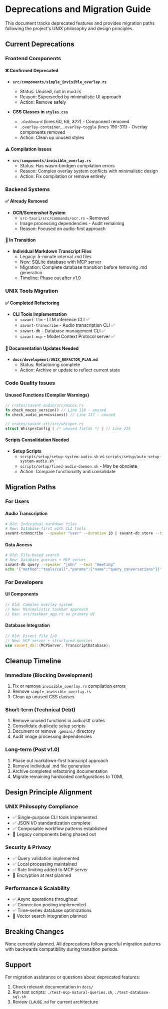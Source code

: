 # Deprecations and Migration Guide

This document tracks deprecated features and provides migration paths following the project's UNIX philosophy and design principles.

## Current Deprecations

### Frontend Components

#### ❌ Confirmed Deprecated
- **`src/components/simple_invisible_overlay.rs`**
  - Status: Unused, not in mod.rs
  - Reason: Superseded by minimalistic UI approach
  - Action: Remove safely

- **CSS Classes in `styles.css`**
  - `.dashboard` (lines 60, 69, 322) - Component removed
  - `.overlay-container`, `.overlay-toggle` (lines 190-311) - Overlay components removed
  - Action: Clean up unused styles

#### ⚠️ Compilation Issues
- **`src/components/invisible_overlay.rs`**
  - Status: Has wasm-bindgen compilation errors
  - Reason: Complex overlay system conflicts with minimalistic design
  - Action: Fix compilation or remove entirely

### Backend Systems

#### ✅ Already Removed
- **OCR/Screenshot System**
  - `src-tauri/src/commands/ocr.rs` - Removed
  - Image processing dependencies - Audit remaining
  - Reason: Focused on audio-first approach

#### 🔄 In Transition
- **Individual Markdown Transcript Files**
  - Legacy: 5-minute interval .md files
  - New: SQLite database with MCP server
  - Migration: Complete database transition before removing .md generation
  - Timeline: Phase out after v1.0

### UNIX Tools Migration

#### ✅ Completed Refactoring
- **CLI Tools Implementation**
  - `savant-llm` - LLM inference CLI ✅
  - `savant-transcribe` - Audio transcription CLI ✅  
  - `savant-db` - Database management CLI ✅
  - `savant-mcp` - Model Context Protocol server ✅

#### 📄 Documentation Updates Needed
- **`docs/development/UNIX_REFACTOR_PLAN.md`**
  - Status: Refactoring complete
  - Action: Archive or update to reflect current state

### Code Quality Issues

#### Unused Functions (Compiler Warnings)
```rust
// crates/savant-audio/src/macos.rs
fn check_macos_version() // Line 110 - unused
fn check_audio_permissions() // Line 117 - unused

// crates/savant-stt/src/whisper.rs  
struct WhisperConfig { /* unused fields */ } // Line 225
```

#### Scripts Consolidation Needed
- **Setup Scripts**
  - `scripts/setup/setup-system-audio.sh` vs `scripts/setup/auto-setup-system-audio.sh`
  - `scripts/setup/fixed-audio-daemon.sh` - May be obsolete
  - Action: Compare functionality and consolidate

## Migration Paths

### For Users

#### Audio Transcription
```bash
# Old: Individual markdown files
# New: Database-first with CLI tools
savant-transcribe --speaker "user" --duration 10 | savant-db store --title "Meeting"
```

#### Data Access
```bash
# Old: File-based search
# New: Database queries + MCP server
savant-db query --speaker "john" --text "meeting"
echo '{"method":"tools/call","params":{"name":"query_conversations"}}' | savant-mcp
```

### For Developers

#### UI Components
```rust
// Old: Complex overlay system
// New: Minimalistic taskbar approach
// Use: src/taskbar_app.rs as primary UI
```

#### Database Integration
```rust
// Old: Direct file I/O
// New: MCP server + structured queries
use savant_db::{MCPServer, TranscriptDatabase};
```

## Cleanup Timeline

### Immediate (Blocking Development)
1. Fix or remove `invisible_overlay.rs` compilation errors
2. Remove `simple_invisible_overlay.rs` 
3. Clean up unused CSS classes

### Short-term (Technical Debt)
1. Remove unused functions in audio/stt crates
2. Consolidate duplicate setup scripts
3. Document or remove `.gemini/` directory
4. Audit image processing dependencies

### Long-term (Post v1.0)
1. Phase out markdown-first transcript approach
2. Remove individual .md file generation  
3. Archive completed refactoring documentation
4. Migrate remaining hardcoded configurations to TOML

## Design Principle Alignment

### UNIX Philosophy Compliance
- ✅ Single-purpose CLI tools implemented
- ✅ JSON I/O standardization complete
- ✅ Composable workflow patterns established
- 🔄 Legacy components being phased out

### Security & Privacy
- ✅ Query validation implemented
- ✅ Local processing maintained
- ✅ Rate limiting added to MCP server
- 🔄 Encryption at rest planned

### Performance & Scalability  
- ✅ Async operations throughout
- ✅ Connection pooling implemented
- ✅ Time-series database optimizations
- 🔄 Vector search integration planned

## Breaking Changes

None currently planned. All deprecations follow graceful migration patterns with backwards compatibility during transition periods.

## Support

For migration assistance or questions about deprecated features:
1. Check relevant documentation in `docs/`
2. Run test scripts: `./test-mcp-natural-queries.sh`, `./test-database-sql.sh`
3. Review `CLAUDE.md` for current architecture